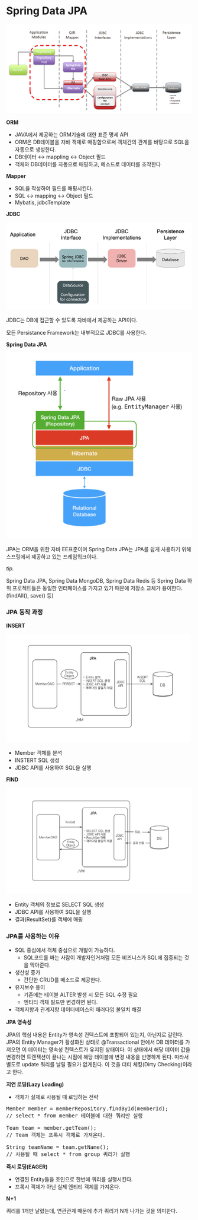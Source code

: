 # Spring Data JPA

![jpa](jpa.png)

**ORM**

- JAVA에서 제공하는 ORM기술에 대한 표준 명세 API
- ORM은 DB테이블을 자바 객체로 매핑함으로써 객체간의 관계를 바탕으로 SQL을 자동으로 생성한다.
- DB데이터 ↔ mappling ↔ Object 필드
- 객체와 DB데이터를 자동으로 매핑하고, 메소드로 데이터를 조작한다

**Mapper**

- SQL을 작성하여 필드를 매핑시킨다.
- SQL ↔ mapping ↔ Object 필드
- Mybatis, jdbcTemplate

**JDBC**

![jdbc](jdbc.png)

JDBC는 DB에 접근할 수 있도록 자바에서 제공하는 API이다.

모든 Persistance Framework는 내부적으로 JDBC를 사용한다.

**Spring Data JPA**

![spring-data-jpa](spring-data-jpa.png)

JPA는 ORM을 위한 자바 EE표준이며 Spring Data JPA는 JPA를 쉽게 사용하기 위해 스프링에서 제공하고 있는 프레임워크이다.

*tip.*

Spring Data JPA, Spring Data MongoDB, Spring Data Redis 등 Spring Data 하위 프로젝트들은 동일한 인터페이스를 가지고 있기 때문에 저장소 교체가 용이한다.(findAll(), save() 등)

### JPA 동작 과정

**INSERT**

![jpa_insert](jpa_insert.png)

- Member 객체를 분석
- INSTERT SQL 생성
- JDBC API를 사용하여 SQL을 실행

**FIND**

![jpa_find](jpa_find.png)

- Entity 객체의 정보로 SELECT SQL 생성
- JDBC API를 사용하여 SQL을 실행
- 결과(ResultSet)를 객체에 매핑

### JPA를 사용하는 이유

- SQL 중심에서 객체 중심으로 개발이 가능하다.
    - SQL코드를 짜는 사람이 개발자인거처럼 모든 비즈니스가 SQL에 집중되는 것을 막아준다.
- 생산성 증가
    - 간단한 CRUD를 메소드로 제공한다.
- 유지보수 용이
    - 기존에는 테이블 ALTER 발생 시 모든 SQL 수정 필요
    - 엔티티 객체 필드만 변경하면 된다.
- 객체지향과 관계지향 데이터베이스의 패러다임 불일치 해결

**JPA 영속성**

JPA의 핵심 내용은 Entity가 영속성 컨텍스트에 포함되어 있는지, 아닌지로 갈린다. 
JPA의 Entity Manager가 활성화된 상태로 @Transactional 안에서 DB 데이터를 가져오면 이 데이터는 영속성 컨텍스트가 유지된 상태이다. 이 상태에서 해당 데이터 값을 변경하면 트랜잭션이 끝나는 시점에 해당 테이블에 변경 내용을 반영하게 된다. 따라서 별도로 update 쿼리를 날릴 필요가 없게된다. 이 것을 더티 체킹(Dirty Checking)이라고 한다.

**지연 로딩(Lazy Loading)**

- 객체가 실제로 사용될 때 로딩하는 전략
<pre>
Member member = memberRepository.findById(memberId);
// select * from member 테이블에 대한 쿼리만 실행

Team team = member.getTeam();
// Team 객체는 프록시 객체로 가져온다.

String teamName = team.getName();
// 사용될 때 select * from group 쿼리가 실행
</pre>
**즉시 로딩(EAGER)**
- 연결된 Entity들을 조인으로 한번에 쿼리를 실행시킨다.
- 프록시 객체가 아닌 실제 엔티티 객체를 가져온다.

**N+1**

쿼리를 1개만 날렸는데, 연관관계 때문에 추가 쿼리가 N개 나가는 것을 의미한다.